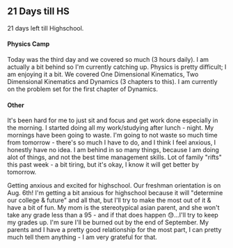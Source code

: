 ## 21 Days till HS

21 days left till Highschool.

#### Physics Camp
Today was the third day and we covered so much (3 hours daily). I am actually a bit behind so I'm currently catching up. Physics is pretty difficult; I am 
enjoying it a bit. We covered One Dimensional Kinematics, Two Dimensional Kinematics and Dynamics (3 chapters to this). I am currently on the problem set 
for the first chapter of Dynamics.

#### Other
It's been hard for me to just sit and focus and get work done especially in the morning. I started doing all my work/studying after lunch - night. My 
mornings have been going to waste. I'm going to not waste so much time from tomorrow - there's so much I have to do, and I think I feel anxious, I honestly
have no idea. I am behind in so many things, because I am doing alot of things, and not the best time management skills. Lot of family "rifts" this past week - a bit tiring, but it's okay, I know it will get better by tomorrow.

Getting anxious and excited for
highschool. Our freshman orientation is on Aug. 6th! I'm getting a bit anxious for highschool because it will "determine our college & future" and all that, but I'll 
try to make the most out of it & have a bit of fun. My mom is the stereotypical asian parent, and she won't take any grade less than a 95 - and if that 
does happen 😓...I'll try to keep my grades up. I'm sure I'll be burned out by the end of September. My parents and I have a pretty good relationship for the most part,
I can pretty much tell them anything - I am very grateful for that.
